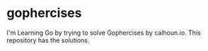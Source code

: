 # gophercises
I'm Learning Go by trying to solve Gophercises by calhoun.io. This repository has the solutions.
